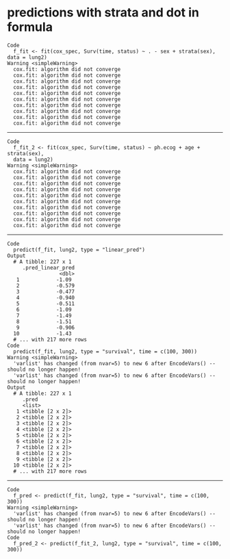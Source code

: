 # predictions with strata and dot in formula

    Code
      f_fit <- fit(cox_spec, Surv(time, status) ~ . - sex + strata(sex), data = lung2)
    Warning <simpleWarning>
      cox.fit: algorithm did not converge
      cox.fit: algorithm did not converge
      cox.fit: algorithm did not converge
      cox.fit: algorithm did not converge
      cox.fit: algorithm did not converge
      cox.fit: algorithm did not converge
      cox.fit: algorithm did not converge
      cox.fit: algorithm did not converge
      cox.fit: algorithm did not converge
      cox.fit: algorithm did not converge

---

    Code
      f_fit_2 <- fit(cox_spec, Surv(time, status) ~ ph.ecog + age + strata(sex),
      data = lung2)
    Warning <simpleWarning>
      cox.fit: algorithm did not converge
      cox.fit: algorithm did not converge
      cox.fit: algorithm did not converge
      cox.fit: algorithm did not converge
      cox.fit: algorithm did not converge
      cox.fit: algorithm did not converge
      cox.fit: algorithm did not converge
      cox.fit: algorithm did not converge
      cox.fit: algorithm did not converge
      cox.fit: algorithm did not converge

---

    Code
      predict(f_fit, lung2, type = "linear_pred")
    Output
      # A tibble: 227 x 1
         .pred_linear_pred
                     <dbl>
       1            -1.09 
       2            -0.579
       3            -0.477
       4            -0.940
       5            -0.511
       6            -1.09 
       7            -1.49 
       8            -1.51 
       9            -0.906
      10            -1.43 
      # ... with 217 more rows
    Code
      predict(f_fit, lung2, type = "survival", time = c(100, 300))
    Warning <simpleWarning>
      'varlist' has changed (from nvar=5) to new 6 after EncodeVars() -- should no longer happen!
      'varlist' has changed (from nvar=5) to new 6 after EncodeVars() -- should no longer happen!
    Output
      # A tibble: 227 x 1
         .pred           
         <list>          
       1 <tibble [2 x 2]>
       2 <tibble [2 x 2]>
       3 <tibble [2 x 2]>
       4 <tibble [2 x 2]>
       5 <tibble [2 x 2]>
       6 <tibble [2 x 2]>
       7 <tibble [2 x 2]>
       8 <tibble [2 x 2]>
       9 <tibble [2 x 2]>
      10 <tibble [2 x 2]>
      # ... with 217 more rows

---

    Code
      f_pred <- predict(f_fit, lung2, type = "survival", time = c(100, 300))
    Warning <simpleWarning>
      'varlist' has changed (from nvar=5) to new 6 after EncodeVars() -- should no longer happen!
      'varlist' has changed (from nvar=5) to new 6 after EncodeVars() -- should no longer happen!
    Code
      f_pred_2 <- predict(f_fit_2, lung2, type = "survival", time = c(100, 300))

